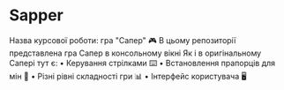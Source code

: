 # Sapper
Назва курсової роботи: гра "Сапер" 🎮
В цьому репозиторії представлена гра Сапер в консольному вікні
Як і в оригінальному Сапері тут є:
• Керування стрілками ⌨️
• Встановлення прапорців для мін 🏁
• Різні рівні складності гри 📊
• Інтерфейс користувача 🖥️

